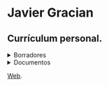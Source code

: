 # Javier Gracian 
 
 
## Currículum personal.


<details>
<summary>Borradores</summary>
<br>
 <li><a href="../Borradores/Login_Logout_Javier_Gracian.html">Login y Logout</a></li>
 <li><a href="../Borradores/Validacion_Formularios_Javier_Gracian.html">Validacion de formularios</a></li>
</details>

<details>
<summary>Documentos</summary>
 <br>
 <li><a href="../DOCS/RutinaBackupsWEB.pdf">Rutina Backups</a></li>
 <li><a href="#">Todavia por completar</a></li>
</details>


[Web].

[Web]: https://javi-gr.github.io/Trabajo_Integrador/ProyectoWeb/
